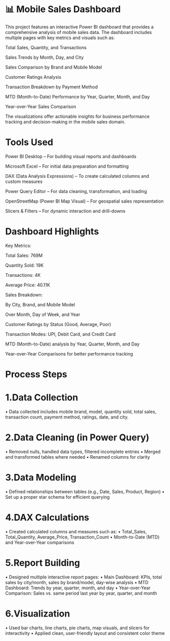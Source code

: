  # 📊 Mobile Sales Dashboard 
This project features an interactive Power BI dashboard that provides a comprehensive analysis of mobile sales data. The dashboard includes multiple pages with key metrics and visuals such as:

Total Sales, Quantity, and Transactions

Sales Trends by Month, Day, and City

Sales Comparison by Brand and Mobile Model

Customer Ratings Analysis

Transaction Breakdown by Payment Method

MTD (Month-to-Date) Performance by Year, Quarter, Month, and Day

Year-over-Year Sales Comparison

The visualizations offer actionable insights for business performance tracking and decision-making in the mobile sales domain.
# Tools Used
Power BI Desktop – For building visual reports and dashboards

Microsoft Excel – For initial data preparation and formatting

DAX (Data Analysis Expressions) – To create calculated columns and custom measures

Power Query Editor – For data cleaning, transformation, and loading

OpenStreetMap (Power BI Map Visual) – For geospatial sales representation

Slicers & Filters – For dynamic interaction and drill-downs
# Dashboard Highlights
Key Metrics:

Total Sales: 769M

Quantity Sold: 19K

Transactions: 4K

Average Price: 40.11K

Sales Breakdown:

By City, Brand, and Mobile Model

Over Month, Day of Week, and Year

Customer Ratings by Status (Good, Average, Poor)

Transaction Modes: UPI, Debit Card, and Credit Card

MTD (Month-to-Date) analysis by Year, Quarter, Month, and Day

Year-over-Year Comparisons for better performance tracking
# Process Steps
# 1.Data Collection
•	Data collected includes mobile brand, model, quantity sold, total sales, transaction count, payment method, ratings, date, and city.
# 2.Data Cleaning (in Power Query)
•	Removed nulls, handled data types, filtered incomplete entries
•	Merged and transformed tables where needed
•	Renamed columns for clarity
# 3.Data Modeling
•	Defined relationships between tables (e.g., Date, Sales, Product, Region)
•	Set up a proper star schema for efficient querying
# 4.DAX Calculations
•	Created calculated columns and measures such as:
•	Total_Sales, Total_Quantity, Average_Price, Transaction_Count
•	Month-to-Date (MTD) and Year-over-Year comparisons
# 5.Report Building
•	Designed multiple interactive report pages:
•	Main Dashboard: KPIs, total sales by city/month, sales by brand/model, day-wise analysis
•	MTD Dashboard: Trends by year, quarter, month, and day
•	Year-over-Year Comparison: Sales vs. same period last year by year, quarter, and month
# 6.Visualization
•	Used bar charts, line charts, pie charts, map visuals, and slicers for interactivity
•	Applied clean, user-friendly layout and consistent color theme




